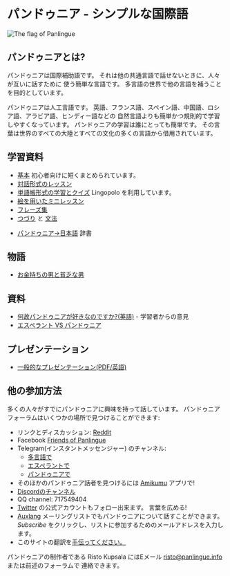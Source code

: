 パンドゥニア - シンプルな国際語
==================================

![](http://www.panlingue.info/bandir/bandir.png "The flag of Panlingue")

## パンドゥニアとは?

パンドゥニアは国際補助語です。
それは他の共通言語で話せないときに、人々が互いに話すために
使う簡単な言語です。
多言語の世界で他の言語を補うことを目的としています。

パンドゥニアは人工言語です。
英語、フランス語、スペイン語、中国語、ロシア語、アラビア語、ヒンディー語などの
自然言語よりも簡単かつ規則的で学習しやすくなっています。
パンドゥニアの学習は誰にとっても簡単です。
その言葉は世界のすべての大陸とすべての文化の多くの言語から借用されています。


## 学習資料

- [基本](baze.md) 初心者向けに短くまとめられています。
- [対話形式のレッスン](darse.md)
- [単語帳形式の学習とクイズ](https://lingopolo.org/panlingue/) Lingopolo を利用しています。
- [絵を用いたミニレッスン](http://www.panlingue.info/panlingue/mini_darse.html)
- [フレーズ集](fraze.md)
- [つづり](abc.md) と [文法](kanun.md)

<!-- - [検索可能な辞書](tiddly.html) -->
<!-- - [英語→パンドゥニア](engli-panlingue.md) 辞書 -->
- [パンドゥニア→日本語](panlingue-niponi.md) 辞書
<!-- - [単語の語源一覧](leksaslia.md) ([ISO 639-2コード一覧](https://ja.wikipedia.org/wiki/ISO_639-2コード一覧)) -->

<!-- - [あなたの名前をパンドゥニアで](ren_da_nam.md) This list is not at all suitable for Japanese. It is necessary to make a list exclusively for Japanese. -->

## 物語

- [お金持ちの男と貧乏な男](rici_man_i_miskin_man.md)

## 資料

<!-- - [パンドゥニア - 新しい国際語](dunia_bax.md) -->
<!-- - [他の出版物でのパンドゥニアに関する言及](makal_tema_panlingue.md) -->
- [何故パンドゥニアが好きなのですか?(英語)](http://www.panlingue.info/makal/Why_do_I_like_Panlingue.pdf) - 学習者からの意見
- [エスペラント VS パンドゥニア](esperanti_i_panlingue.md)
<!-- - [雑記](note.md) -->

## プレゼンテーション

- [一般的なプレゼンテーション(PDF/英語)](Panlingue-presentation.pdf)

## 他の参加方法

多くの人々がすでにパンドゥニアに興味を持って話しています。 パンドゥニアフォーラムはいくつかの場所で見つけることができます:

- リンクとディスカッション: [Reddit](https://www.reddit.com/r/panlingue/)
- Facebook [Friends of Panlingue](http://www.facebook.com/groups/panlingue)
- Telegram(インスタントメッセンジャー) のチャンネル:
    * [多言語で](https://t.me/joinchat/AAAAAEPVsifmS6xRLAlxVA)
    * [エスペラントで](https://panlingue.telegramo.org/)
    * [パンドゥニアで](https://t.me/joinchat/AAAAAENlKqzlMtGkrmf5rg)
- そのほかのパンドゥニア話者を見つけるには [Amikumu](https://amikumu.com/) アプリで!
- [Discordのチャンネル](https://discord.gg/FWavWeG)
- QQ channel: 717549404
- [Twitter](https://twitter.com/panlingue_) の公式アカウントもフォロー出来ます。
  言葉を広める! <!-- The official Twitter account is not functioning. -->
- [Auxlang](https://listserv.brown.edu/archives/auxlang.html) メーリングリストでもパンドゥニアについて話すことができます。
  _Subscribe_ をクリックし、リストに参加するためのメールアドレスを入力します。
- このサイトの翻訳を[手伝ってください。](tarja_netoloke.md)

パンドゥニアの制作者である Risto Kupsala にはEメール
[risto@panlingue.info](mailto:risto@panlingue.info) または前述のフォーラムで
連絡できます。

